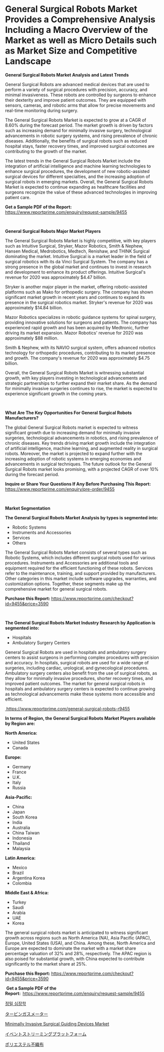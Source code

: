 <p><h1>General Surgical Robots Market Provides a Comprehensive Analysis Including a Macro Overview of the Market as well as Micro Details such as Market Size and Competitive Landscape</h1></p><p><strong>General Surgical Robots Market Analysis and Latest Trends</strong></p>
<p><p>General Surgical Robots are advanced medical devices that are used to perform a variety of surgical procedures with precision, accuracy, and minimal invasiveness. These robots are controlled by surgeons to enhance their dexterity and improve patient outcomes. They are equipped with sensors, cameras, and robotic arms that allow for precise movements and real-time monitoring during surgery.</p><p>The General Surgical Robots Market is expected to grow at a CAGR of 8.60% during the forecast period. The market growth is driven by factors such as increasing demand for minimally invasive surgery, technological advancements in robotic surgery systems, and rising prevalence of chronic diseases. Additionally, the benefits of surgical robots such as reduced hospital stays, faster recovery times, and improved surgical outcomes are contributing to the growth of the market.</p><p>The latest trends in the General Surgical Robots Market include the integration of artificial intelligence and machine learning technologies to enhance surgical procedures, the development of new robotic-assisted surgical devices for different specialties, and the increasing adoption of surgical robots in emerging markets. Overall, the General Surgical Robots Market is expected to continue expanding as healthcare facilities and surgeons recognize the value of these advanced technologies in improving patient care.</p></p>
<p><strong>Get a Sample PDF of the Report:&nbsp;</strong> <a href="https://www.reportprime.com/enquiry/request-sample/9455">https://www.reportprime.com/enquiry/request-sample/9455</a></p>
<p>&nbsp;</p>
<p><strong>General Surgical Robots Major Market Players</strong></p>
<p><p>The General Surgical Robots Market is highly competitive, with key players such as Intuitive Surgical, Stryker, Mazor Robotics, Smith & Nephew, Hansen Medical, Medrobotics, Medtech, Renishaw, and THINK Surgical dominating the market. Intuitive Surgical is a market leader in the field of surgical robotics with its da Vinci Surgical System. The company has a strong presence in the global market and continues to invest in research and development to enhance its product offerings. Intuitive Surgical's revenue for 2020 was approximately $4.47 billion.</p><p>Stryker is another major player in the market, offering robotic-assisted platforms such as Mako for orthopedic surgery. The company has shown significant market growth in recent years and continues to expand its presence in the surgical robotics market. Stryker's revenue for 2020 was approximately $14.84 billion.</p><p>Mazor Robotics specializes in robotic guidance systems for spinal surgery, providing innovative solutions for surgeons and patients. The company has experienced rapid growth and has been acquired by Medtronic, further driving its market expansion. Mazor Robotics' revenue for 2020 was approximately $88 million.</p><p>Smith & Nephew, with its NAVIO surgical system, offers advanced robotics technology for orthopedic procedures, contributing to its market presence and growth. The company's revenue for 2020 was approximately $4.75 billion.</p><p>Overall, the General Surgical Robots Market is witnessing substantial growth, with key players investing in technological advancements and strategic partnerships to further expand their market share. As the demand for minimally invasive surgeries continues to rise, the market is expected to experience significant growth in the coming years.</p></p>
<p>&nbsp;</p>
<p><strong>What Are The Key Opportunities For General Surgical Robots Manufacturers?</strong></p>
<p><p>The global General Surgical Robots market is expected to witness significant growth due to increasing demand for minimally invasive surgeries, technological advancements in robotics, and rising prevalence of chronic diseases. Key trends driving market growth include the integration of artificial intelligence, machine learning, and augmented reality in surgical robots. Moreover, the market is projected to expand further with the increasing adoption of robotic systems in emerging economies and advancements in surgical techniques. The future outlook for the General Surgical Robots market looks promising, with a projected CAGR of over 10% during the forecast period.</p></p>
<p><strong>Inquire or Share Your Questions If Any Before Purchasing This Report:</strong> <a href="https://www.reportprime.com/enquiry/pre-order/9455">https://www.reportprime.com/enquiry/pre-order/9455</a></p>
<p>&nbsp;</p>
<p><strong>Market Segmentation</strong></p>
<p><strong>The General Surgical Robots Market Analysis by types is segmented into:</strong></p>
<p><ul><li>Robotic Systems</li><li>Instruments and Accessories</li><li>Services</li><li>Others</li></ul></p>
<p><p>The General Surgical Robots Market consists of several types such as Robotic Systems, which includes different surgical robots used for various procedures. Instruments and Accessories are additional tools and equipment required for the efficient functioning of these robots. Services refer to the maintenance, training, and support provided by manufacturers. Other categories in this market include software upgrades, warranties, and customization options. Together, these segments make up the comprehensive market for general surgical robots.</p></p>
<p><strong>Purchase this Report:&nbsp;</strong><a href="https://www.reportprime.com/checkout?id=9455&price=3590">https://www.reportprime.com/checkout?id=9455&price=3590</a></p>
<p>&nbsp;</p>
<p><strong>The General Surgical Robots Market Industry Research by Application is segmented into:</strong></p>
<p><ul><li>Hospitals</li><li>Ambulatory Surgery Centers</li></ul></p>
<p><p>General Surgical Robots are used in hospitals and ambulatory surgery centers to assist surgeons in performing complex procedures with precision and accuracy. In hospitals, surgical robots are used for a wide range of surgeries, including cardiac, urological, and gynecological procedures. Ambulatory surgery centers also benefit from the use of surgical robots, as they allow for minimally invasive procedures, shorter recovery times, and improved patient outcomes. The market for general surgical robots in hospitals and ambulatory surgery centers is expected to continue growing as technological advancements make these systems more accessible and efficient.</p></p>
<p><a href="https://www.reportprime.com/general-surgical-robots-r9455">&nbsp;https://www.reportprime.com/general-surgical-robots-r9455</a></p>
<p><strong>In terms of Region, the General Surgical Robots Market Players available by Region are:</strong></p>
<p>
    <p> <strong> North America: </strong>
        <ul>
            <li>United States</li>
            <li>Canada</li>
        </ul>
        </p> 
    <p> <strong> Europe: </strong>
        <ul>
            <li>Germany</li>
            <li>France</li>
            <li>U.K.</li>
            <li>Italy</li>
            <li>Russia</li>
        </ul>
        </p> 
    <p> <strong> Asia-Pacific: </strong>
        <ul>
            <li>China</li>
            <li>Japan</li>
            <li>South Korea</li>
            <li>India</li>
            <li>Australia</li>
            <li>China Taiwan</li>
            <li>Indonesia</li>
            <li>Thailand</li>
            <li>Malaysia</li>
        </ul>
        </p> 
    <p> <strong> Latin America: </strong>
        <ul>
            <li>Mexico</li>
            <li>Brazil</li>
            <li>Argentina Korea</li>
            <li>Colombia</li>
        </ul>
        </p> 
    <p> <strong> Middle East & Africa: </strong>
        <ul>
            <li>Turkey</li>
            <li>Saudi</li>
            <li>Arabia</li>
            <li>UAE</li>
            <li>Korea</li>
        </ul>
    </p>
    </p>
<p><p>The general surgical robots market is anticipated to witness significant growth across regions such as North America (NA), Asia Pacific (APAC), Europe, United States (USA), and China. Among these, North America and Europe are expected to dominate the market with a market share percentage valuation of 32% and 28%, respectively. The APAC region is also poised for substantial growth, with China expected to contribute significantly to the market share at 25%.</p></p>
<p><strong>Purchase this Report: </strong><a href="https://www.reportprime.com/checkout?id=9455&price=3590">https://www.reportprime.com/checkout?id=9455&price=3590</a></p>
<p>&nbsp;<strong>Get a Sample PDF of the Report:&nbsp;&nbsp;</strong><a href="https://www.reportprime.com/enquiry/request-sample/9455">https://www.reportprime.com/enquiry/request-sample/9455</a></p>
<p><strong></strong></p>
<p><p><a href="https://medium.com/@bud567768/%EC%A0%95%EB%B0%80-%EC%8B%AC%EC%9E%A5%EB%B3%91%ED%95%99-%EC%8B%9C%EC%9E%A5-%EC%84%B1%EA%B3%B5%EC%A0%81%EC%9D%B8-%EB%B9%84%EC%A6%88%EB%8B%88%EC%8A%A4-%EC%A0%84%EB%9E%B5%EC%9D%98-%ED%95%B5%EC%8B%AC-2031%EB%85%84%EA%B9%8C%EC%A7%80-%EC%98%88%EC%B8%A1-9477583412f3">정밀 심장학</a></p><p><a href="https://medium.com/@madelynhowe2023/%E3%82%BF%E3%83%BC%E3%83%93%E3%83%B3%E3%82%AC%E3%82%B9%E3%83%A1%E3%83%BC%E3%82%BF%E3%83%BC%E5%B8%82%E5%A0%B4%E8%AA%BF%E6%9F%BB%E3%83%AC%E3%83%9D%E3%83%BC%E3%83%88-%E3%81%9D%E3%81%AE%E6%AD%B4%E5%8F%B2%E3%81%A82024%E5%B9%B4%E3%81%8B%E3%82%892031%E5%B9%B4%E3%81%BE%E3%81%A7%E3%81%AE%E4%BA%88%E6%B8%AC-0e82f4e50d8e">タービンガスメーター</a></p><p><a href="https://github.com/gamblestampleyjenny50m5sl6/Market-Research-Report-List-2/blob/main/minimally-invasive-surgical-guiding-devices-market.md">Minimally Invasive Surgical Guiding Devices Market</a></p><p><a href="https://github.com/nemesis2824/Market-Research-Report-List-1/blob/main/646454623591.md">イベントストリーミングプラットフォーム</a></p><p><a href="https://medium.com/@samirmayert28/%E9%9D%9E%E7%B9%94%E5%B8%83%E3%83%9D%E3%83%AA%E3%82%A8%E3%82%B9%E3%83%86%E3%83%AB%E7%94%9F%E5%9C%B0%E5%B8%82%E5%A0%B4%E3%83%A1%E3%83%88%E3%83%AA%E3%83%83%E3%82%AF%E3%82%B9%E3%81%AE%E3%83%87%E3%82%B3%E3%83%BC%E3%83%87%E3%82%A3%E3%83%B3%E3%82%B0-%E5%B8%82%E5%A0%B4%E3%82%B7%E3%82%A7%E3%82%A2-%E3%83%88%E3%83%AC%E3%83%B3%E3%83%89-%E6%88%90%E9%95%B7%E3%83%91%E3%82%BF%E3%83%BC%E3%83%B3-07abadaf77a6">ポリエステル不織布</a></p></p>